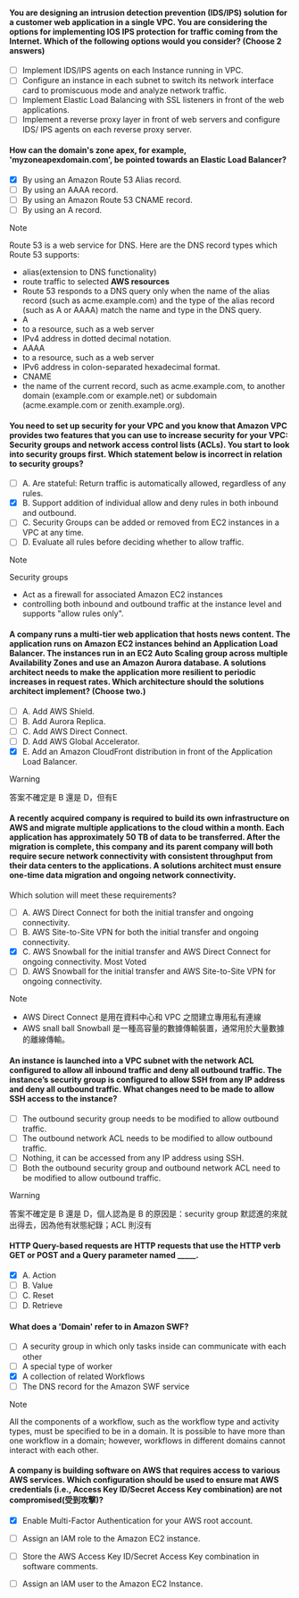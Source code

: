 #### You are designing an intrusion detection prevention (IDS/IPS) solution for a customer web application in a single VPC. You are considering the options for implementing IOS IPS protection for traffic coming from the Internet. Which of the following options would you consider? (Choose 2 answers)

- [ ] Implement IDS/IPS agents on each Instance running in VPC.
- [ ] Configure an instance in each subnet to switch its network interface card to promiscuous mode and analyze network traffic.
- [ ] Implement Elastic Load Balancing with SSL listeners in front of the web applications.
- [ ] Implement a reverse proxy layer in front of web servers and configure IDS/ IPS agents on each reverse proxy server.

#### How can the domain's zone apex, for example, 'myzoneapexdomain.com', be pointed towards an Elastic Load Balancer?

- [x] By using an Amazon Route 53 Alias record.
- [ ] By using an AAAA record.
- [ ] By using an Amazon Route 53 CNAME record.
- [ ] By using an A record.

> [!NOTE] 
>Route 53 is a web service for DNS. Here are the DNS record types which Route 53 supports:
>
>- alias(extension to DNS functionality)
>  - route traffic to selected **AWS resources**
>  - Route 53 responds to a DNS query only when the name of the alias record (such as acme.example.com) and the type of the alias record (such as A or AAAA) match the name and type in the DNS query.
>- A
>  - to a resource, such as a web server
>  - IPv4 address in dotted decimal notation.
>- AAAA
>  - to a resource, such as a web server
>  - IPv6 address in colon-separated hexadecimal format.
>- CNAME
>  - the name of the current record, such as acme.example.com, to another domain (example.com or example.net) or subdomain (acme.example.com or zenith.example.org).


#### You need to set up security for your VPC and you know that Amazon VPC provides two features that you can use to increase security for your VPC: Security groups and network access control lists (ACLs). You start to look into security groups first. Which statement below is incorrect in relation to security groups?

- [ ] A. Are stateful: Return traffic is automatically allowed, regardless of any rules.
- [x] B. Support addition of individual allow and deny rules in both inbound and outbound.
- [ ] C. Security Groups can be added or removed from EC2 instances in a VPC at any time.
- [ ] D. Evaluate all rules before deciding whether to allow traffic.

> [!NOTE]  
>Security groups
>- Act as a firewall for associated Amazon EC2 instances
>- controlling both inbound and outbound traffic at the instance level and supports "allow rules only".


#### A company runs a multi-tier web application that hosts news content. The application runs on Amazon EC2 instances behind an Application Load Balancer. The instances run in an EC2 Auto Scaling group across multiple Availability Zones and use an Amazon Aurora database. A solutions architect needs to make the application more resilient to periodic increases in request rates. Which architecture should the solutions architect implement? (Choose two.)

- [ ] A. Add AWS Shield.
- [ ] B. Add Aurora Replica.
- [ ] C. Add AWS Direct Connect.
- [ ] D. Add AWS Global Accelerator.
- [x] E. Add an Amazon CloudFront distribution in front of the Application Load Balancer.

> [!WARNING]
> 答案不確定是 B 還是 D，但有E

#### A recently acquired company is required to build its own infrastructure on AWS and migrate multiple applications to the cloud within a month. Each application has approximately 50 TB of data to be transferred. After the migration is complete, this company and its parent company will both require secure network connectivity with consistent throughput from their data centers to the applications. A solutions architect must ensure one-time data migration and ongoing network connectivity.
Which solution will meet these requirements?

- [ ] A. AWS Direct Connect for both the initial transfer and ongoing connectivity.
- [ ] B. AWS Site-to-Site VPN for both the initial transfer and ongoing connectivity.
- [x] C. AWS Snowball for the initial transfer and AWS Direct Connect for ongoing connectivity. Most Voted
- [ ] D. AWS Snowball for the initial transfer and AWS Site-to-Site VPN for ongoing connectivity.

>[!NOTE]
> - AWS Direct Connect 是用在資料中心和 VPC 之間建立專用私有連線
> - AWS snall ball Snowball 是一種高容量的數據傳輸裝置，通常用於大量數據的離線傳輸。

#### An instance is launched into a VPC subnet with the network ACL configured to allow all inbound traffic and deny all outbound traffic. The instance’s security group is configured to allow SSH from any IP address and deny all outbound traffic. What changes need to be made to allow SSH access to the instance?

- [ ] The outbound security group needs to be modified to allow outbound traffic.
- [ ] The outbound network ACL needs to be modified to allow outbound traffic.
- [ ] Nothing, it can be accessed from any IP address using SSH.
- [ ] Both the outbound security group and outbound network ACL need to be modified to allow outbound
traffic.

> [!WARNING]
> 答案不確定是 B 還是 D，個人認為是 B 的原因是：security group 默認進的來就出得去，因為他有狀態紀錄；ACL 則沒有

#### HTTP Query-based requests are HTTP requests that use the HTTP verb GET or POST and a Query parameter named _____. 
- [x] A. Action 
- [ ] B. Value 
- [ ] C. Reset 
- [ ] D. Retrieve

#### What does a 'Domain' refer to in Amazon SWF?
- [ ] A security group in which only tasks inside can communicate with each other
- [ ] A special type of worker
- [x] A collection of related Workflows
- [ ] The DNS record for the Amazon SWF service
> [!NOTE]
> All the components of a workflow, such as the workflow type and activity types, must be specified to be in a domain. It is possible to have more than one workflow in a domain; however, workflows in different domains cannot interact with each other.


#### A company is building software on AWS that requires access to various AWS services. Which configuration should be used to ensure mat AWS credentials (i.e., Access Key ID/Secret Access Key combination) are not compromised(受到攻擊)?

- [x] Enable Multi-Factor Authentication for your AWS root account.
- [ ]  Assign an IAM role to the Amazon EC2 instance.
- [ ]  Store the AWS Access Key ID/Secret Access Key combination in software comments.
- [ ]  Assign an IAM user to the Amazon EC2 Instance.



